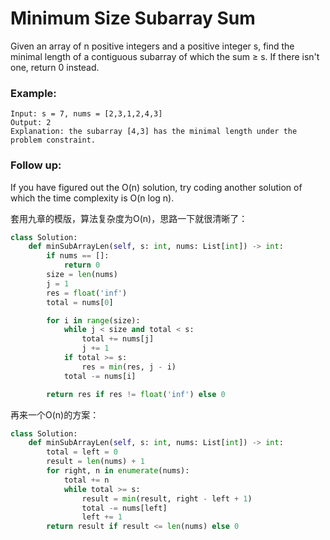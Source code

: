 # Minimum Size Subarray Sum

Given an array of n positive integers and a positive integer s, find the minimal length of a contiguous subarray of which the sum ≥ s. If there isn't one, return 0 instead.

### Example:
```
Input: s = 7, nums = [2,3,1,2,4,3]
Output: 2
Explanation: the subarray [4,3] has the minimal length under the problem constraint.
```
### Follow up:
If you have figured out the O(n) solution, try coding another solution of which the time complexity is O(n log n).

套用九章的模版，算法复杂度为O(n)，思路一下就很清晰了：


```python
class Solution:
    def minSubArrayLen(self, s: int, nums: List[int]) -> int:
        if nums == []:
            return 0
        size = len(nums)
        j = 1
        res = float('inf')
        total = nums[0]

        for i in range(size):
            while j < size and total < s:
                total += nums[j]
                j += 1
            if total >= s:
                res = min(res, j - i)
            total -= nums[i]

        return res if res != float('inf') else 0
```

再来一个O(n)的方案：

```python
class Solution:
    def minSubArrayLen(self, s: int, nums: List[int]) -> int:
        total = left = 0
        result = len(nums) + 1
        for right, n in enumerate(nums):
            total += n
            while total >= s:
                result = min(result, right - left + 1)
                total -= nums[left]
                left += 1
        return result if result <= len(nums) else 0
```
